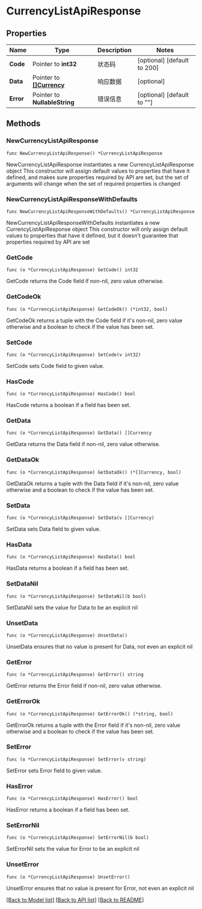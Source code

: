 # CurrencyListApiResponse

## Properties

Name | Type | Description | Notes
------------ | ------------- | ------------- | -------------
**Code** | Pointer to **int32** | 状态码 | [optional] [default to 200]
**Data** | Pointer to [**[]Currency**](Currency.md) | 响应数据 | [optional] 
**Error** | Pointer to **NullableString** | 错误信息 | [optional] [default to ""]

## Methods

### NewCurrencyListApiResponse

`func NewCurrencyListApiResponse() *CurrencyListApiResponse`

NewCurrencyListApiResponse instantiates a new CurrencyListApiResponse object
This constructor will assign default values to properties that have it defined,
and makes sure properties required by API are set, but the set of arguments
will change when the set of required properties is changed

### NewCurrencyListApiResponseWithDefaults

`func NewCurrencyListApiResponseWithDefaults() *CurrencyListApiResponse`

NewCurrencyListApiResponseWithDefaults instantiates a new CurrencyListApiResponse object
This constructor will only assign default values to properties that have it defined,
but it doesn't guarantee that properties required by API are set

### GetCode

`func (o *CurrencyListApiResponse) GetCode() int32`

GetCode returns the Code field if non-nil, zero value otherwise.

### GetCodeOk

`func (o *CurrencyListApiResponse) GetCodeOk() (*int32, bool)`

GetCodeOk returns a tuple with the Code field if it's non-nil, zero value otherwise
and a boolean to check if the value has been set.

### SetCode

`func (o *CurrencyListApiResponse) SetCode(v int32)`

SetCode sets Code field to given value.

### HasCode

`func (o *CurrencyListApiResponse) HasCode() bool`

HasCode returns a boolean if a field has been set.

### GetData

`func (o *CurrencyListApiResponse) GetData() []Currency`

GetData returns the Data field if non-nil, zero value otherwise.

### GetDataOk

`func (o *CurrencyListApiResponse) GetDataOk() (*[]Currency, bool)`

GetDataOk returns a tuple with the Data field if it's non-nil, zero value otherwise
and a boolean to check if the value has been set.

### SetData

`func (o *CurrencyListApiResponse) SetData(v []Currency)`

SetData sets Data field to given value.

### HasData

`func (o *CurrencyListApiResponse) HasData() bool`

HasData returns a boolean if a field has been set.

### SetDataNil

`func (o *CurrencyListApiResponse) SetDataNil(b bool)`

 SetDataNil sets the value for Data to be an explicit nil

### UnsetData
`func (o *CurrencyListApiResponse) UnsetData()`

UnsetData ensures that no value is present for Data, not even an explicit nil
### GetError

`func (o *CurrencyListApiResponse) GetError() string`

GetError returns the Error field if non-nil, zero value otherwise.

### GetErrorOk

`func (o *CurrencyListApiResponse) GetErrorOk() (*string, bool)`

GetErrorOk returns a tuple with the Error field if it's non-nil, zero value otherwise
and a boolean to check if the value has been set.

### SetError

`func (o *CurrencyListApiResponse) SetError(v string)`

SetError sets Error field to given value.

### HasError

`func (o *CurrencyListApiResponse) HasError() bool`

HasError returns a boolean if a field has been set.

### SetErrorNil

`func (o *CurrencyListApiResponse) SetErrorNil(b bool)`

 SetErrorNil sets the value for Error to be an explicit nil

### UnsetError
`func (o *CurrencyListApiResponse) UnsetError()`

UnsetError ensures that no value is present for Error, not even an explicit nil

[[Back to Model list]](../README.md#documentation-for-models) [[Back to API list]](../README.md#documentation-for-api-endpoints) [[Back to README]](../README.md)


